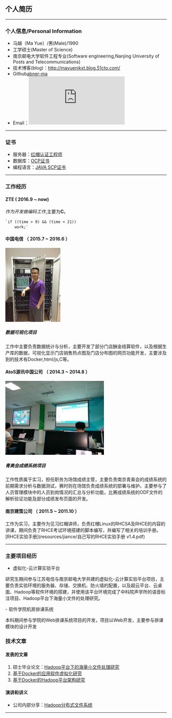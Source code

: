 ## 个人简历

----
### 个人信息/Personal Information
- 马越（Ma Yue）/男(Male)/1990 
- 工学硕士(Master of Science)
- 南京邮电大学软件工程专业(Software engineering,Nanjing University of Posts and Telecommunications)
- 技术博客(blog)：http://mayuenjkxt.blog.51cto.com/
- Github[abner-ma](https://github.com/abner-ma "abner-ma")
- Email：![](http://latex.codecogs.com/gif.latex?njuptgggzs@gmail.com)

----

### 证书
- 服务器：[红帽认证工程师](cert/redhat/MY_RHCE.pdf)
- 数据库：[OCP证书](cert/oracle/MY-P.pdf)
- 编程语言：[JAVA SCP证书](cert/oracle/MY-SCJP.pdf)

----

### 工作经历 
#### ZTE ( 2016.9 ~ now)
_作为开发做编码工作_,主要为**C**。
```
`if ((time > 9) && (time < 21))
	work;`
```
#### 中国电信 （ 2015.7 ~ 2016.6 ）
![电信工作](resources/ct/chinatelecom.jpg  "work in chinatelecom ")
##### 数据可视化项目 
工作中主要负责数据统计与分析，主要开发了部分门店酬金结算软件，以及根据生产库的数据，可视化显示门店销售热点图及门店分布图的网页功能开发，主要涉及到的技术有Docker,html/js,C等。
 
#### AtoS源讯中国公司 （ 2014.3 ~ 2014.8 ）
![青奥工作](resources/AtoS/yog/yog.jpg  "work in yog ")
##### 青奥会成绩系统项目 
工作性质属于实习，担任职务为场馆成绩主管，主要负责南京青奥会的成绩系统的前期需求分析与数据测试，赛时则在场馆负责成绩系统的部署与维护。主要参与了人员管理模块中的人员到岗情况的汇总与分析功能，比赛成绩系统的ODF文件的解析验证功能及部分成绩发布页面的开发。

#### 南京建策公司 （ 2011.5 ~ 2011.10 ）
工作为实习，主要作为见习红帽讲师，负责红帽Linux的RHCSA及RHCE的内容的讲课，期间负责了RHCE考试环境搭建的脚本编写，并编写了相关的培训手册。[RHCE实验手册](resources/jiance/自己写的RHCE实验手册 v1.4.pdf)

---

### 主要项目经历 
- 虚拟化-云计算实验平台
<p>研究生期间参与江苏电信与南京邮电大学共建的虚拟化-云计算实验平台项目，主要负责实验环境的服务器、存储、交换机、防火墙的配置，以及超云平台、云桌面、Hadoop等软件环境的搭建，并使用该平台环境完成了中科院声学所的语音标注项目、Hadoop平台下海量小文件的处理研究。</p>
- 软件学院机房排课系统
<p>本科期间参与学院的Web排课系统项目的开发，项目以Web开发，主要参与排课模块的设计开发</p>

### 技术文章 

#### 发表的文章 
1. 硕士毕业论文：[Hadoop平台下的海量小文件处理研究](resources/njupt/1212043110_MY.pdf)
2. [基于Docker的应用软件虚拟化研究](resources/njupt/基于Docker的应用软件虚拟化研究.pdf)
3. [基于Docker的Hadoop平台架构研究](resources/njupt/基于Docker的Hadoop平台架构研究.pdf)

#### 演讲和讲义
 - 公司内部分享：[Hadoop分布式文件系统](resources/ct/Hadoop分布式文件系统.pptx)

---
